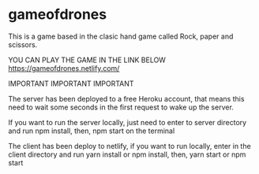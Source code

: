 # gameofdrones
This is a game based in the clasic hand game called Rock, paper and scissors.

YOU CAN PLAY THE GAME IN THE LINK BELOW
https://gameofdrones.netlify.com/

IMPORTANT IMPORTANT IMPORTANT 

The server has been deployed to a free Heroku account, that means this need to wait some seconds in the first request to wake up the server.

If you want to run the server locally, just need to enter to server directory and run npm install, then, npm start on the terminal

The client has been deploy to netlify, if you want to run locally, enter in the client directory and run yarn install or npm install, then, yarn start or npm start